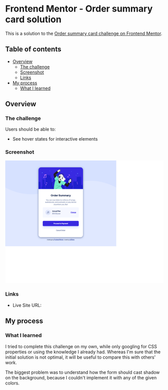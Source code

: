 # Frontend Mentor - Order summary card solution

This is a solution to the [Order summary card challenge on Frontend Mentor](https://www.frontendmentor.io/challenges/order-summary-component-QlPmajDUj).

## Table of contents

- [Overview](#overview)
  - [The challenge](#the-challenge)
  - [Screenshot](#screenshot)
  - [Links](#links)
- [My process](#my-process)
  - [What I learned](#what-i-learned)

## Overview

### The challenge

Users should be able to:

- See hover states for interactive elements

### Screenshot

![](./screenshot.png)

### Links

- Live Site URL: [](https://xs30snw.github.io/FEM_order-summary-component/)

## My process

### What I learned

I tried to complete this challenge on my own, while only googling for CSS properties or using the knowledge I already had. Whereas I'm sure that the initial solution is not optimal, it will be useful to compare this with others' work.

The biggest problem was to understand how the form should cast shadow on the background, because I couldn't implement it with any of the given colors.
